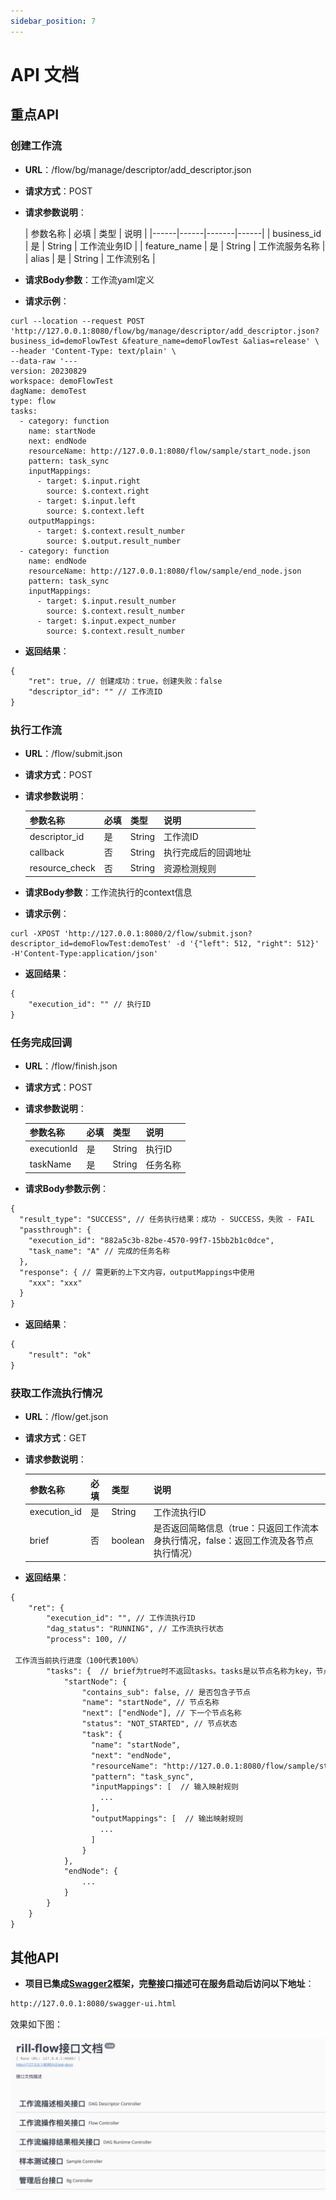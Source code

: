 ```yaml
---
sidebar_position: 7
---
```


# API 文档

## 重点API

### 创建工作流

- **URL**：/flow/bg/manage/descriptor/add_descriptor.json
- **请求方式**：POST
- **请求参数说明**：

  | 参数名称 | 必填 |  类型 | 说明 |
      |------|------|-------|------|
  | business_id  | 是 | String | 工作流业务ID |
  | feature_name  | 是 | String | 工作流服务名称 |
  | alias  | 是 | String | 工作流别名 |

- **请求Body参数**：工作流yaml定义

- **请求示例**：

```curl
curl --location --request POST 'http://127.0.0.1:8080/flow/bg/manage/descriptor/add_descriptor.json?business_id=demoFlowTest &feature_name=demoFlowTest &alias=release' \
--header 'Content-Type: text/plain' \
--data-raw '---
version: 20230829         
workspace: demoFlowTest    
dagName: demoTest         
type: flow                
tasks:
  - category: function     
    name: startNode        
    next: endNode         
    resourceName: http://127.0.0.1:8080/flow/sample/start_node.json  
    pattern: task_sync     
    inputMappings:         
      - target: $.input.right
        source: $.context.right
      - target: $.input.left
        source: $.context.left
    outputMappings:       
      - target: $.context.result_number
        source: $.output.result_number
  - category: function
    name: endNode
    resourceName: http://127.0.0.1:8080/flow/sample/end_node.json
    pattern: task_sync
    inputMappings:
      - target: $.input.result_number
        source: $.context.result_number
      - target: $.input.expect_number
        source: $.context.result_number
```

- **返回结果**：

```txt
{
    "ret": true, // 创建成功：true，创建失败：false
    "descriptor_id": "" // 工作流ID
}
```

### 执行工作流

- **URL**：/flow/submit.json
- **请求方式**：POST
- **请求参数说明**：

  | 参数名称 | 必填 |  类型 | 说明 |
    |------|------|-------|------|
  | descriptor_id  | 是 | String | 工作流ID |
  | callback  | 否 | String | 执行完成后的回调地址 |
  | resource_check  | 否 | String | 资源检测规则 |

- **请求Body参数**：工作流执行的context信息

- **请求示例**：

```curl
curl -XPOST 'http://127.0.0.1:8080/2/flow/submit.json?descriptor_id=demoFlowTest:demoTest' -d '{"left": 512, "right": 512}' -H'Content-Type:application/json'
```

- **返回结果**：

```txt
{
    "execution_id": "" // 执行ID
}
```

### 任务完成回调

- **URL**：/flow/finish.json
- **请求方式**：POST
- **请求参数说明**：

  | 参数名称 | 必填 |  类型 | 说明 |
    |------|------|-------|------|
  | executionId  | 是 | String | 执行ID |
  | taskName  | 是 | String | 任务名称 |

- **请求Body参数示例**：

```txt
{
  "result_type": "SUCCESS", // 任务执行结果：成功 - SUCCESS，失败 - FAIL
  "passthrough": {
    "execution_id": "882a5c3b-82be-4570-99f7-15bb2b1c0dce",
    "task_name": "A" // 完成的任务名称
  },
  "response": { // 需更新的上下文内容，outputMappings中使用
    "xxx": "xxx"
  }
}
```

- **返回结果**：

```txt
{
    "result": "ok" 
}
```

### 获取工作流执行情况

- **URL**：/flow/get.json
- **请求方式**：GET
- **请求参数说明**：

  | 参数名称 | 必填 |  类型 | 说明 |
    |------|------|-------|------|
  | execution_id  | 是 | String | 工作流执行ID |
  | brief  | 否 | boolean | 是否返回简略信息（true：只返回工作流本身执行情况，false：返回工作流及各节点执行情况） |

- **返回结果**：

```txt
{
    "ret": {
        "execution_id": "", // 工作流执行ID
        "dag_status": "RUNNING", // 工作流执行状态
        "process": 100, //

 工作流当前执行进度（100代表100%）
        "tasks": {  // brief为true时不返回tasks。tasks是以节点名称为key，节点信息为value的map结构
            "startNode": {
                "contains_sub": false, // 是否包含子节点
                "name": "startNode", // 节点名称
                "next": ["endNode"], // 下一个节点名称
                "status": "NOT_STARTED", // 节点状态
                "task": {    
                  "name": "startNode",
                  "next": "endNode",
                  "resourceName": "http://127.0.0.1:8080/flow/sample/start_node.json", 
                  "pattern": "task_sync", 
                  "inputMappings": [  // 输入映射规则
                    ...
                  ],
                  "outputMappings": [  // 输出映射规则
                    ...
                  ]
                }
            },
            "endNode": {
                ...
            }
        }
    }
}
```

## 其他API

- **项目已集成[Swagger2](https://swagger.io/)框架，完整接口描述可在服务启动后访问以下地址**：

```txt
http://127.0.0.1:8080/swagger-ui.html
```
效果如下图：

![SWAGGER](assets/swagger.jpg)
